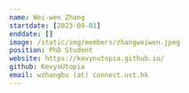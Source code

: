 ```yaml
---
name: Wei-wen Zhang
startdate: [2023-09-01]
enddate: []
image: /static/img/members/zhangweiwen.jpeg
position: PhD Student
website: https://kevynutopia.github.io/
github: KevynUtopia
email: wzhangbu (at) connect.ust.hk
---
```

